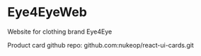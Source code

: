 # Eye4EyeWeb
Website for clothing brand Eye4Eye

Product card github repo: github.com:nukeop/react-ui-cards.git

